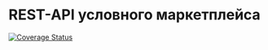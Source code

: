 # REST-API условного маркетплейса
[![Coverage Status](https://coveralls.io/repos/github/justcgh9/vk-internship-application/badge.svg?branch=main)](https://coveralls.io/github/justcgh9/vk-internship-application?branch=main)
